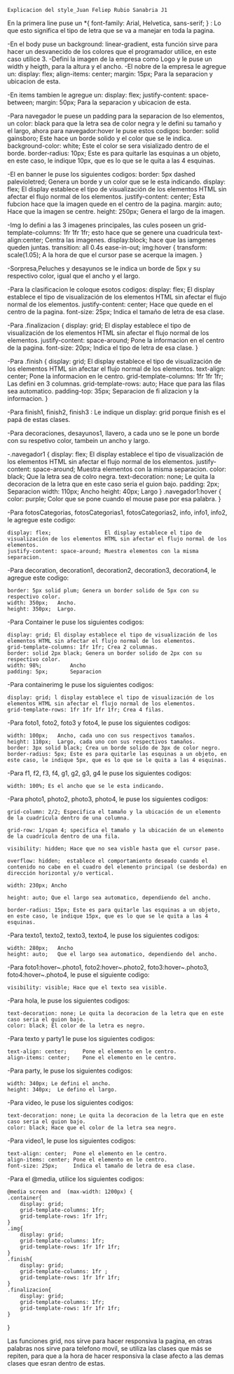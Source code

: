    Explicacion del style_Juan Feliep Rubio Sanabria J1
    
En la primera line puse un *{    font-family: Arial, Helvetica, sans-serif; } : Lo que esto significa el tipo de letra que se va a manejar en toda la pagina.

-En el body puse un background: linear-gradient, esta función sirve para hacer un desvanecido de los colores que el programador utilice, en este caso utilice 3.
-Defini la imagen de la empresa como Logo y le puse un width y heigth, para la altura y el ancho.
-El nobre de la empresa le agregue un:
    display: flex;
    align-items: center;
    margin: 15px;
Para la separacion y ubicacion de esta.

-En items tambien le agregue un:
    display: flex;
    justify-content: space-between;
    margin: 50px;
Para la separacion y ubicacion de esta.

-Para navegador le puese un padding para la separacion de lso elementos, un color: black para que la letra sea de color negra y le defini su tamaño y el largo, ahora para navegador:hover le puse estos codigos:
    border: solid gainsboro;   Este hace un borde solido y el color que se le indica.
    background-color: white;   Este el color se sera visializado dentro de el borde.
    border-radius: 10px;       Este es para quitarle las esquinas a un objeto, en este caso, le indique 10px, que es lo que se le quita a las 4 esquinas.

-El en banner le puse los siguientes codigos:
    border: 5px dashed palevioletred;  Genera un borde y un color que se le esta indicando.
    display: flex;                     El display establece el tipo de visualización de los elementos HTML sin afectar el flujo normal de los elementos. 
    justify-content: center;           Esta fubcion hace que la imagen quede en el centro de la pagina.
    margin: auto;                      Hace que la imagen se centre.
    height: 250px;                     Genera el largo de la imagen.

-Img lo defini a las 3 imagenes principales, las cules poseen un grid-template-columns: 1fr 1fr 1fr; esto hace que se genere una cuadricula
    text-align:center; Centra las imagenes.
    display:block; hace que las iamgenes queden juntas.
    transition: all 0.4s ease-in-out;
img:hover {
    transform: scale(1.05); A la hora de que el cursor pase se acerque la imagen.
}  

-Sorpresa,Peluches y desayunos se le indica un borde de 5px y su respectivo color, igual que el ancho y el largo.

-Para la clasificacion le coloque esotos codigos:
    display: flex;           El display establece el tipo de visualización de los elementos HTML sin afectar el flujo normal de los elementos. 
    justify-content: center; Hace que quede en el centro de la pagina.
    font-size: 25px;         Indica el tamaño de letra de esa clase.

-Para .finalizacion {
    display: grid;                  El display establece el tipo de visualización de los elementos HTML sin afectar el flujo normal de los elementos. 
    justify-content: space-around;  Pone la informacion en el centro de la pagina.
    font-size: 20px;                Indica el tipo de letra de esa clase.
}

-Para .finish {
    display: grid;                      El display establece el tipo de visualización de los elementos HTML sin afectar el flujo normal de los elementos. 
    text-align: center;                 Pone la informacion en le centro.
    grid-template-columns: 1fr 1fr 1fr; Las defini en 3 columnas.
    grid-template-rows: auto;           Hace que para las filas sea automatico.
    padding-top: 35px;                  Separacion de fi alizacion y la informacion.
}

-Para finish1, finish2, finish3 : Le indique un display: grid porque finish es el papá de estas clases. 

-Para decoraciones, desayunos1, llavero, a cada uno se le pone un borde con su respetivo color, tambein un ancho y largo.

-.navegador1 {
    display: flex;                  El display establece el tipo de visualización de los elementos HTML sin afectar el flujo normal de los elementos. 
    justify-content: space-around;  Muestra elementos con la misma separacion. 
    color: black;                   Que la letra sea de colro negra.
    text-decoration: none;          Le quita la decoracion de la letra que en este caso seria el guion bajo.
    padding: 2px;                   Separacion
    width: 110px;                   Ancho
    height: 40px;                   Largo
}
.navegador1:hover {
    color: purple;                  Color que se pone cuando el mouse pase por esa palabra.
}

-Para fotosCategorias, fotosCategorias1, fotosCategorias2, info, info1, info2, le agregue este codigo:

    display: flex;                 El display establece el tipo de visualización de los elementos HTML sin afectar el flujo normal de los elementos.
    justify-content: space-around; Muestra elementos con la misma separacion. 

-Para decoration, decoration1, decoration2, decoration3, decoration4, le agregue este codigo:

    border: 5px solid plum; Genera un border solido de 5px con su respectivo color.
    width: 350px;   Ancho.
    height: 350px;  Largo.

-Para Container le puse los siguientes codigos:

    display: grid; El display establece el tipo de visualización de los elementos HTML sin afectar el flujo normal de los elementos.
    grid-template-columns: 1fr 1fr; Crea 2 columnas.
    border: solid 2px black; Genera un border solido de 2px con su respectivo color.
    width: 98%;         Ancho
    padding: 5px;       Separacion

-Para containerimg le puse los siguientes codigos:

    display: grid; l display establece el tipo de visualización de los elementos HTML sin afectar el flujo normal de los elementos.
    grid-template-rows: 1fr 1fr 1fr 1fr; Crea 4 filas.

-Para foto1, foto2, foto3 y foto4, le puse los siguientes codigos:

    width: 100px;   Ancho, cada uno con sus respectivos tamaños.
    height: 110px;  Largo, cada uno con sus respectivos tamaños.
    border: 3px solid black; Crea un borde solido de 3px de color negro.
    border-radius: 5px; Este es para quitarle las esquinas a un objeto, en este caso, le indique 5px, que es lo que se le quita a las 4 esquinas.

-Para f1, f2, f3, f4, g1, g2, g3, g4 le puse los siguientes codigos:

    width: 100%; Es el ancho que se le esta indicando.

-Para photo1, photo2, photo3, photo4, le puse los siguientes codigos:

    grid-column: 2/2; Especifica el tamaño y la ubicación de un elemento de la cuadrícula dentro de una columna.

    grid-row: 1/span 4; specifica el tamaño y la ubicación de un elemento de la cuadrícula dentro de una fila.

    visibility: hidden; Hace que no sea visble hasta que el cursor pase.

    overflow: hidden;  establece el comportamiento deseado cuando el contenido no cabe en el cuadro del elemento principal (se desborda) en dirección horizontal y/o vertical.

    width: 230px; Ancho

    height: auto; Que el largo sea automatico, dependiendo del ancho.

    border-radius: 15px; Este es para quitarle las esquinas a un objeto, en este caso, le indique 15px, que es lo que se le quita a las 4 esquinas.

-Para texto1, texto2, texto3, texto4, le puse los siguientes codigos:

    width: 280px;   Ancho
    height: auto;   Que el largo sea automatico, dependiendo del ancho.

-Para foto1:hover~.photo1, foto2:hover~.photo2, foto3:hover~.photo3, foto4:hover~.photo4, le puse el siguiente codigo:

    visibility: visible; Hace que el texto sea visible.
    
 -Para hola, le puse los siguientes codigos:

    text-decoration: none; Le quita la decoracion de la letra que en este caso seria el guion bajo.
    color: black; El color de la letra es negro.   

-Para texto y party1 le puse los siguientes codigos:

    text-align: center;     Pone el elemento en le centro.
    align-items: center;    Pone el elemento en le centro.

-Para party, le puse los siguientes codigos:

    width: 340px; Le defini el ancho.
    height: 340px;  Le defino el largo.

-Para video, le puse los siguientes codigos:

    text-decoration: none; Le quita la decoracion de la letra que en este caso seria el guion bajo.
    color: black; Hace que el color de la letra sea negro.

-Para video1, le puse los siguientes codigos:

    text-align: center;  Pone el elemento en le centro.
    align-items: center; Pone el elemento en le centro.
    font-size: 25px;     Indica el tamaño de letra de esa clase.

-Para el @media, utilice los siguientes codigos:

    @media screen and  (max-width: 1200px) {
    .container{
        display: grid;
        grid-template-columns: 1fr;
        grid-template-rows: 1fr 1fr;
    }
    .img{
        display: grid;
        grid-template-columns: 1fr;
        grid-template-rows: 1fr 1fr 1fr;
    }
    .finish{
        display: grid;
        grid-template-columns: 1fr ;
        grid-template-rows: 1fr 1fr 1fr;
    }
    .finalizacion{ 
        display: grid;
        grid-template-columns: 1fr;
        grid-template-rows: 1fr 1fr 1fr;
    }
}

Las funciones grid, nos sirve para hacer responsiva la pagina, en otras palabras nos sirve para telefono movil, se utiliza las clases que más se repiten, para que a la hora de hacer responsiva la clase afecto a las demas clases que esran dentro de estas. 
